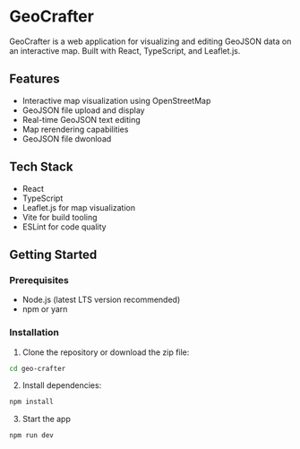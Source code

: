 # GeoCrafter

GeoCrafter is a web application for visualizing and editing GeoJSON data on an interactive map. Built with React, TypeScript, and Leaflet.js.

## Features

- Interactive map visualization using OpenStreetMap
- GeoJSON file upload and display
- Real-time GeoJSON text editing
- Map rerendering capabilities
- GeoJSON file dwonload

## Tech Stack

- React
- TypeScript
- Leaflet.js for map visualization
- Vite for build tooling
- ESLint for code quality

## Getting Started

### Prerequisites

- Node.js (latest LTS version recommended)
- npm or yarn

### Installation

1. Clone the repository or download the zip file:

```bash
cd geo-crafter
```

2. Install dependencies:

```bash
npm install
```

3. Start the app

```bash
npm run dev
```
